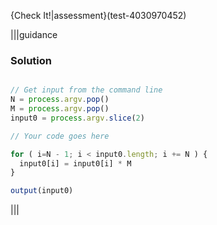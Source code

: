 {Check It!|assessment}(test-4030970452)

|||guidance
### Solution
```javascript

// Get input from the command line
N = process.argv.pop()
M = process.argv.pop()
input0 = process.argv.slice(2)

// Your code goes here

for ( i=N - 1; i < input0.length; i += N ) {
  input0[i] = input0[i] * M
}

output(input0)
```
|||